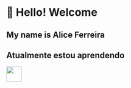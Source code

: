 # 👋 Hello! Welcome 
## My name is Alice Ferreira 

## Atualmente estou aprendendo
<img src="https://cdn.jsdelivr.net/gh/devicons/devicon/icons/javascript/javascript-original.svg" height="40" width="40" />



           
           
          
          
          

